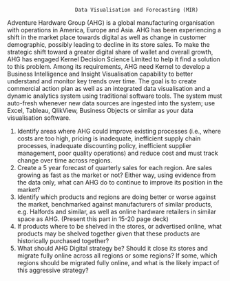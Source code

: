                           Data Visualisation and Forecasting (MIR)
Adventure Hardware Group (AHG) is a global manufacturing organisation with operations in
America, Europe and Asia. AHG has been experiencing a shift in the market place towards digital
as well as change in customer demographic, possibly leading to decline in its store sales. To make
the strategic shift toward a greater digital share of wallet and overall growth, AHG has engaged
Kernel Decision Science Limited to help it find a solution to this problem. Among its requirements,
AHG need Kernel to develop a Business Intelligence and Insight Visualisation capability to better
understand and monitor key trends over time. The goal is to create commercial action plan as well
as an integrated data visualisation and a dynamic analytics system using traditional software tools.
The system must auto-fresh whenever new data sources are ingested into the system; use Excel,
Tableau, QlikView, Business Objects or similar as your data visualisation software.

1. Identify areas where AHG could improve existing processes (i.e., where costs are too high,
pricing is inadequate, inefficient supply chain processes, inadequate discounting policy,
inefficient supplier management, poor quality operations) and reduce cost and must track
change over time across regions.
2. Create a 5 year forecast of quarterly sales for each region. Are sales growing as fast as the 
market or not? Either way, using evidence from the data only, what can AHG do to continue to 
improve its position in the market?
3. Identify which products and regions are doing better or worse against the market,
benchmarked against manufacturers of similar products, e.g. Halfords and similar, as well as
online hardware retailers in similar space as AHG. (Present this part in 15-20 page deck)
4. If products where to be shelved in the stores, or advertised online, what products may be
shelved together given that these products are historically purchased together?
5. What should AHG Digital strategy be? Should it close its stores and migrate fully online across
all regions or some regions? If some, which regions should be migrated fully online, and what
is the likely impact of this aggressive strategy?
